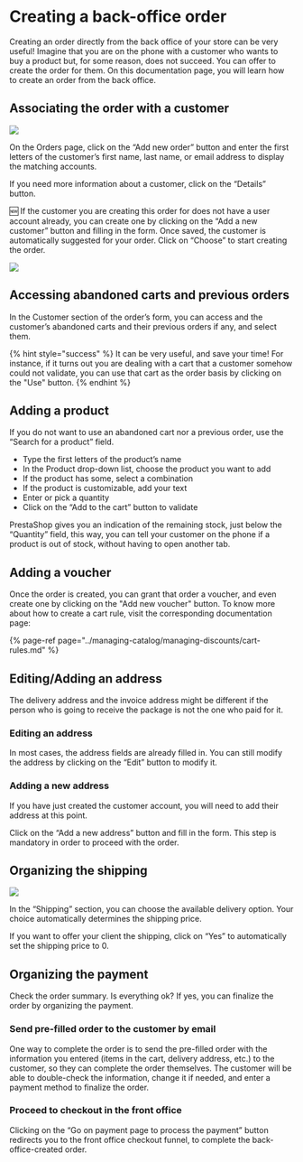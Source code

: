 # Creating a back-office order

 Creating an order directly from the back office of your store can be very useful! Imagine that you are on the phone with a customer who wants to buy a product but, for some reason, does not succeed. You can offer to create the order for them. On this documentation page, you will learn how to create an order from the back office.

## **Associating the order with a customer**

![](https://lh3.googleusercontent.com/XyUVQ0sOcGjUekkxPstTuT95okpOssMbA1pNoptGM6dp8t5Q0DvqIG9DbDMx9cPofCewLvtLsz4tZKWqGWaBF0nsDIcO-EgicnhG-oAv23Edn2QfHAdxAHuqwWnMjnWdHPElopCU)

On the Orders page, click on the “Add new order” button and enter the first letters of the customer’s first name, last name, or email address to display the matching accounts.

If you need more information about a customer, click on the “Details” button.

🆕 If the customer you are creating this order for does not have a user account already, you can create one by clicking on the “Add a new customer” button and filling in the form. Once saved, the customer is automatically suggested for your order. Click on “Choose” to start creating the order. 

![](https://lh4.googleusercontent.com/RBsGvXDRFEuigb2Yo1ptZX9z9lNFOizeqflpdytdJ-j1E4Cp1HiPy3zs6gf2-Gyaolc39PmKGLpEoA7LcKH9PRbzotnHbJlntwZUiHxfOvZmjneTJvu4lQsQ5zVCDLGnQkr18h98)

## **Accessing abandoned carts and previous orders**

In the Customer section of the order’s form, you can access and the customer’s abandoned carts and their previous orders if any, and select them. 

{% hint style="success" %}
It can be very useful, and save your time! For instance, if it turns out you are dealing with a cart that a customer somehow could not validate, you can use that cart as the order basis by clicking on the "Use" button.
{% endhint %}

## **‌Adding a product**

If you do not want to use an abandoned cart nor a previous order, use the “Search for a product” field.

* Type the first letters of the product’s name
* In the Product drop-down list, choose the product you want to add 
* If the product has some, select a combination
* If the product is customizable, add your text
* Enter or pick a quantity 
* Click on the “Add to the cart” button to validate

PrestaShop gives you an indication of the remaining stock, just below the “Quantity” field, this way, you can tell your customer on the phone if a product is out of stock, without having to open another tab. 

## **‌Adding a voucher**

Once the order is created, you can grant that order a voucher, and even create one by clicking on the "Add new voucher" button. To know more about how to create a cart rule, visit the corresponding documentation page:

{% page-ref page="../managing-catalog/managing-discounts/cart-rules.md" %}

## **Editing/Adding an address ‌**

The delivery address and the invoice address might be different if the person who is going to receive the package is not the one who paid for it. 

### **Editing an address**

In most cases, the address fields are already filled in. You can still modify the address by clicking on the “Edit” button to modify it.

### **Adding a new address**

If you have just created the customer account, you will need to add their address at this point. 

Click on the “Add a new address” button and fill in the form. This step is mandatory in order to proceed with the order.

## **Organizing the shipping**

![](https://lh5.googleusercontent.com/92b4c-zKguIcKZEt4cgy8pQ2DQx-lhnEZiYWB_zMXKQBMNxIegbK22eGXjY3YIJqYUT29zRhEFWC9-uNi-1qt6vouCjyRYWFOl_-11WeQpw9d8QAcrDJhZJ-yhnHTFkHZvrd5riJ)

In the “Shipping” section, you can choose the available delivery option. Your choice automatically determines the shipping price.

If you want to offer your client the shipping, click on “Yes” to automatically set the shipping price to 0. 

## **Organizing the payment** 

Check the order summary. Is everything ok? If yes, you can finalize the order by organizing the payment.

### **Send pre-filled order to the customer by email**

One way to complete the order is to send the pre-filled order with the information you entered \(items in the cart, delivery address, etc.\) to the customer, so they can complete the order themselves. The customer will be able to double-check the information, change it if needed, and enter a payment method to finalize the order. 

### **Proceed to checkout in the front office**

Clicking on the “Go on payment page to process the payment” button redirects you to the front office checkout funnel, to complete the back-office-created order.


